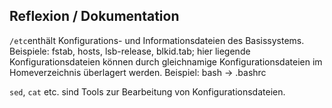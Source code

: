 Reflexion / Dokumentation
-------------------------

`/etc`enthält Konfigurations- und Informationsdateien des Basissystems. Beispiele: fstab, hosts, lsb-release, blkid.tab; hier liegende Konfigurationsdateien können durch gleichnamige Konfigurationsdateien im Homeverzeichnis überlagert werden. Beispiel: bash -> .bashrc

`sed`, `cat` etc. sind Tools zur Bearbeitung von Konfigurationsdateien.

